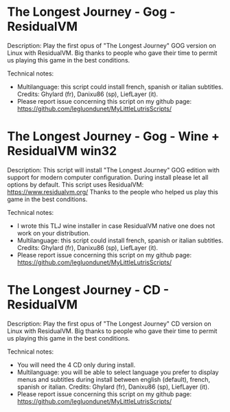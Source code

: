 # The Longest Journey - Gog - ResidualVM

Description:
Play the first opus of "The Longest Journey" GOG version on Linux with ResidualVM.
Big thanks to people who gave their time to permit us playing this game in the best conditions.

Technical notes:
- Multilanguage: this script could install french, spanish or italian subtitles. Credits: Ghylard  (fr), Danixu86 (sp), LiefLayer (it).
- Please report issue concerning this script on my github page:
https://github.com/legluondunet/MyLittleLutrisScripts/

# The Longest Journey - Gog - Wine + ResidualVM win32

Description:
This script will install "The Longest Journey" GOG edition with support for modern computer configuration.
During install please let all options by default.
This script uses ResidualVM: https://www.residualvm.org/
Thanks to the people who helped us play this game in the best conditions.

Technical notes:
- I wrote this TLJ wine installer in case ResidualVM native one does not work on your distribution.
- Multilanguage: this script could install french, spanish or italian subtitles. Credits: Ghylard  (fr), Danixu86 (sp), LiefLayer (it).
- Please report issue concerning this script on my github page:
https://github.com/legluondunet/MyLittleLutrisScripts/

# The Longest Journey - CD - ResidualVM

Description:
Play the first opus of "The Longest Journey" CD version on Linux with ResidualVM.
Big thanks to people who gave their time to permit us playing this game in the best conditions.

Technical notes:
- You will need the 4 CD only during install.
- Multilanguage: you will be able to select language you prefer to display menus and subtitles during install between english (default), french, spanish or italian. Credits: Ghylard  (fr), Danixu86 (sp), LiefLayer (it).
- Please report issue concerning this script on my github page:
https://github.com/legluondunet/MyLittleLutrisScripts/
